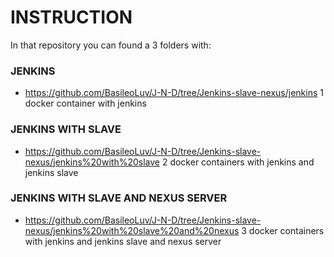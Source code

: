 # INSTRUCTION 
In that repository you can found a 3 folders with:
### JENKINS 
* https://github.com/BasileoLuv/J-N-D/tree/Jenkins-slave-nexus/jenkins
1 docker container with jenkins

### JENKINS WITH SLAVE 
* https://github.com/BasileoLuv/J-N-D/tree/Jenkins-slave-nexus/jenkins%20with%20slave
2 docker containers with jenkins and jenkins slave

### JENKINS WITH SLAVE AND NEXUS SERVER
* https://github.com/BasileoLuv/J-N-D/tree/Jenkins-slave-nexus/jenkins%20with%20slave%20and%20nexus
3 docker containers with jenkins and jenkins slave and nexus server
